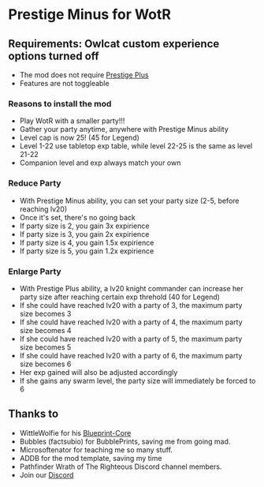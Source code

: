 # Prestige Minus for WotR
## Requirements: Owlcat custom experience options turned off
- The mod does not require [Prestige Plus](https://github.com/YLMstring/Prestige-Plus)
- Features are not toggleable
### Reasons to install the mod
- Play WotR with a smaller party!!!
- Gather your party anytime, anywhere with Prestige Minus ability
- Level cap is now 25! (45 for Legend)
- Level 1-22 use tabletop exp table, while level 22-25 is the same as level 21-22
- Companion level and exp always match your own
### Reduce Party
- With Prestige Minus ability, you can set your party size (2-5, before reaching lv20)
- Once it's set, there's no going back
- If party size is 2, you gain 3x expirience
- If party size is 3, you gain 2x expirience
- If party size is 4, you gain 1.5x expirience
- If party size is 5, you gain 1.2x expirience
### Enlarge Party
- With Prestige Plus ability, a lv20 knight commander can increase her party size after reaching certain exp threhold (40 for Legend)
- If she could have reached lv20 with a party of 3, the maximum party size becomes 3
- If she could have reached lv20 with a party of 4, the maximum party size becomes 4
- If she could have reached lv20 with a party of 5, the maximum party size becomes 5
- If she could have reached lv20 with a party of 6, the maximum party size becomes 6
- Her exp gained will also be adjusted accordingly
- If she gains any swarm level, the party size will immediately be forced to 6

## Thanks to  
-   WittleWolfie for his [Blueprint-Core](https://wittlewolfie.github.io/WW-Blueprint-Core/index.html)
-   Bubbles (factsubio) for BubblePrints, saving me from going mad.
-   Microsoftenator for teaching me so many stuff.
-   ADDB for the mod template, saving my time   
-   Pathfinder Wrath of The Righteous Discord channel members.
-   Join our [Discord](https://discord.com/invite/wotr)
